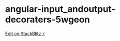 # angular-input_andoutput-decoraters-5wgeon

[Edit on StackBlitz ⚡️](https://stackblitz.com/edit/angular-input-decoraters-ux2xsf)